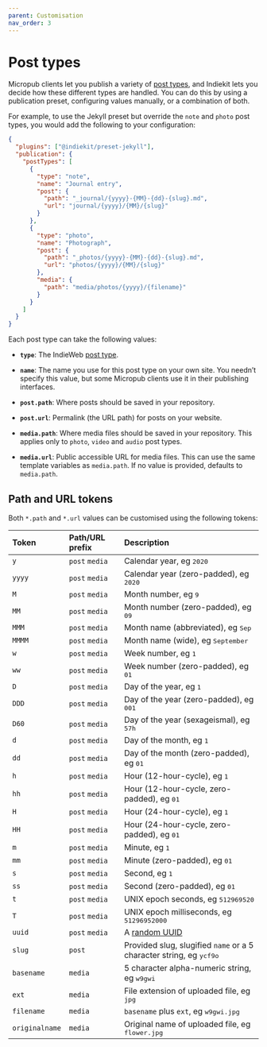 ```yaml
---
parent: Customisation
nav_order: 3
---
```


# Post types

Micropub clients let you publish a variety of [post types](https://indieweb.org/posts#Types_of_Posts), and Indiekit lets you decide how these different types are handled. You can do this by using a publication preset, configuring values manually, or a combination of both.

For example, to use the Jekyll preset but override the `note` and `photo` post types, you would add the following to your configuration:

```json
{
  "plugins": ["@indiekit/preset-jekyll"],
  "publication": {
    "postTypes": [
      {
        "type": "note",
        "name": "Journal entry",
        "post": {
          "path": "_journal/{yyyy}-{MM}-{dd}-{slug}.md",
          "url": "journal/{yyyy}/{MM}/{slug}"
        }
      },
      {
        "type": "photo",
        "name": "Photograph",
        "post": {
          "path": "_photos/{yyyy}-{MM}-{dd}-{slug}.md",
          "url": "photos/{yyyy}/{MM}/{slug}"
        },
        "media": {
          "path": "media/photos/{yyyy}/{filename}"
        }
      }
    ]
  }
}
```

Each post type can take the following values:

- **`type`**: The IndieWeb [post type](https://indieweb.org/Category:PostType).

- **`name`**: The name you use for this post type on your own site. You needn’t specify this value, but some Micropub clients use it in their publishing interfaces.

- **`post.path`**: Where posts should be saved in your repository.

- **`post.url`**: Permalink (the URL path) for posts on your website.

- **`media.path`**: Where media files should be saved in your repository. This applies only to `photo`, `video` and `audio` post types.

- **`media.url`**: Public accessible URL for media files. This can use the same template variables as `media.path`. If no value is provided, defaults to `media.path`.

## Path and URL tokens

Both `*.path` and `*.url` values can be customised using the following tokens:

| Token          | Path/URL prefix | Description                                                                    |
| :------------- | :-------------- | :----------------------------------------------------------------------------- |
| `y`            | `post` `media`  | Calendar year, eg <samp>2020</samp>                                            |
| `yyyy`         | `post` `media`  | Calendar year (zero-padded), eg <samp>2020</samp>                              |
| `M`            | `post` `media`  | Month number, eg <samp>9</samp>                                                |
| `MM`           | `post` `media`  | Month number (zero-padded), eg <samp>09</samp>                                 |
| `MMM`          | `post` `media`  | Month name (abbreviated), eg <samp>Sep</samp>                                  |
| `MMMM`         | `post` `media`  | Month name (wide), eg <samp>September</samp>                                   |
| `w`            | `post` `media`  | Week number, eg <samp>1</samp>                                                 |
| `ww`           | `post` `media`  | Week number (zero-padded), eg <samp>01</samp>                                  |
| `D`            | `post` `media`  | Day of the year, eg <samp>1</samp>                                             |
| `DDD`          | `post` `media`  | Day of the year (zero-padded), eg <samp>001</samp>                             |
| `D60`          | `post` `media`  | Day of the year (sexageismal), eg <samp>57h</samp>                             |
| `d`            | `post` `media`  | Day of the month, eg <samp>1</samp>                                            |
| `dd`           | `post` `media`  | Day of the month (zero-padded), eg <samp>01</samp>                             |
| `h`            | `post` `media`  | Hour (12-hour-cycle), eg <samp>1</samp>                                        |
| `hh`           | `post` `media`  | Hour (12-hour-cycle, zero-padded), eg <samp>01</samp>                          |
| `H`            | `post` `media`  | Hour (24-hour-cycle), eg <samp>1</samp>                                        |
| `HH`           | `post` `media`  | Hour (24-hour-cycle, zero-padded), eg <samp>01</samp>                          |
| `m`            | `post` `media`  | Minute, eg <samp>1</samp>                                                      |
| `mm`           | `post` `media`  | Minute (zero-padded), eg <samp>01</samp>                                       |
| `s`            | `post` `media`  | Second, eg <samp>1</samp>                                                      |
| `ss`           | `post` `media`  | Second (zero-padded), eg <samp>01</samp>                                       |
| `t`            | `post` `media`  | UNIX epoch seconds, eg <samp>512969520</samp>                                  |
| `T`            | `post` `media`  | UNIX epoch milliseconds, eg <samp>51296952000</samp>                           |
| `uuid`         | `post` `media`  | A [random UUID][uuid]                                                          |
| `slug`         | `post`          | Provided slug, slugified `name` or a 5 character string, eg <samp>ycf9o</samp> |
| `basename`     | `media`         | 5 character alpha-numeric string, eg <samp>w9gwi</samp>                        |
| `ext`          | `media`         | File extension of uploaded file, eg <samp>jpg</samp>                           |
| `filename`     | `media`         | `basename` plus `ext`, eg <samp>w9gwi.jpg</samp>                               |
| `originalname` | `media`         | Original name of uploaded file, eg <samp>flower.jpg</samp>                     |

[uuid]: https://www.rfc-editor.org/rfc/rfc4122.html#section-4.4
